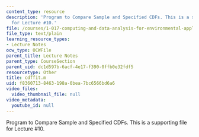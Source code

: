 ```yaml
---
content_type: resource
description: 'Program to Compare Sample and Specified CDFs. This is a supporting file
  for Lecture #10.'
file: /courses/1-017-computing-and-data-analysis-for-environmental-applications-fall-2003/f83607138463198a0bea7bc6566bd6a6_cdffit.m
file_type: text/plain
learning_resource_types:
- Lecture Notes
ocw_type: OCWFile
parent_title: Lecture Notes
parent_type: CourseSection
parent_uid: dc1d597b-6acf-4e17-f390-0ffb0e32fdf5
resourcetype: Other
title: cdffit.m
uid: f8360713-8463-198a-0bea-7bc6566bd6a6
video_files:
  video_thumbnail_file: null
video_metadata:
  youtube_id: null
---
```

Program to Compare Sample and Specified CDFs. This is a supporting file for Lecture #10.

